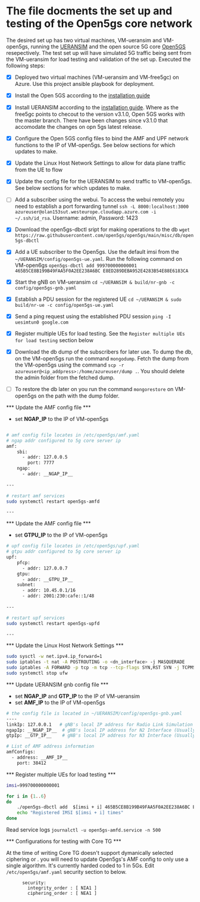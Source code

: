 # The file docments the set up and testing of the Open5gs core network

The desired set up has two virtual machines, VM-ueransim and VM-open5gs, running the [UERANSIM](https://github.com/aligungr/UERANSIM/wiki) and the open source 5G core [Open5GS](https://open5gs.org) resepectively. The test set up will have simulated 5G traffic being sent from the VM-ueransim for load testing and validation of the set up. Executed the following steps:

- [x] Deployed two virtual machines (VM-ueransim and VM-free5gc) on Azure. Use this project ansible playbook for deployment.
- [x] Install the Open 5GS according to the [installation guide](https://open5gs.org/open5gs/docs/guide/01-quickstart/)
- [x] Install UERANSIM according to the [installation guide](https://github.com/aligungr/UERANSIM/wiki/Installation). Where as the free5gc points to checout to the version v3.1.0, Open 5GS works with the master branch. There have been changes since v3.1.0 that accomodate the changes on opn 5gs latest release.
- [x] Configure the Open 5GS config files to bind the AMF and UPF network functions to the IP of VM-open5gs. See below sections for which updates to make.
- [x] Update the Linux Host Network Settings to allow for data plane traffic from the UE to flow
- [x] Update the config file for the UERANSIM to send traffic to VM-open5gs. See below sections for which updates to make.
- [ ] Add a subscriber using the webui. To access the webui remotely you need to establish a port forwarding tunnel `ssh -L 8000:localhost:3000 azureuser@olan153sut.westeurope.cloudapp.azure.com -i ~/.ssh/id_rsa`. Username: admin, Password: 1423
- [x] Download the open5gs-dbctl sript for making operations to the db `wget https://raw.githubusercontent.com/open5gs/open5gs/main/misc/db/open5gs-dbctl`
- [x] Add a UE subscriber to the Open5gs. Use the default imsi from the `~/UERANSIM/config/open5gs-ue.yaml`. Run the following command on VM-open6gs `open5gs-dbctl add 999700000000001 465B5CE8B199B49FAA5F0A2EE238A6BC E8ED289DEBA952E4283B54E88E6183CA`
- [x] Start the gNB on VM-ueransim `cd ~/UERANSIM & build/nr-gnb -c config/open5gs-gnb.yaml`
- [x] Establish a PDU session for the registered UE `cd ~/UERANSIM & sudo build/nr-ue -c config/open5gs-ue.yaml`
- [x] Send a ping request using the established PDU session `ping -I uesimtun0 google.com`
- [x] Register multiple UEs for load testing. See the `Register multiple UEs for load testing` section below
- [x] Download the db dump of the subscribers for later use. To dump the db, on the VM-open5gs run the command `mongodump`. Fetch the dump from the VM-open5gs using the command `scp -r azureuser@<ip_addpress>:/home/azureuser/dump .`. You should delete the admin folder from the fetched dump.
- [ ] To restore the db later on you run the command `mongorestore` on VM-open5gs on the path with the dump folder.



*** Update the AMF config file ***

- set __NGAP_IP__ to the IP of VM-open5gs

```bash

# amf config file locates in /etc/open5gs/amf.yaml
# ngap addr configured to 5g core server ip
amf:
    sbi:
      - addr: 127.0.0.5
        port: 7777
    ngap:
      - addr: __NGAP_IP__
     
---

# restart amf services
sudo systemctl restart open5gs-amfd

---
```
*** Update the AMF config file ***

- set __GTPU_IP__ to the IP of VM-open5gs

```bash
# upf config file locates in /etc/open5gs/upf.yaml
# gtpu addr configured to 5g core server ip
upf:
    pfcp:
      - addr: 127.0.0.7
    gtpu:
      - addr: __GTPU_IP__
    subnet:
      - addr: 10.45.0.1/16
      - addr: 2001:230:cafe::1/48
      
---

# restart upf services
sudo systemctl restart open5gs-upfd

---
```

*** Update the Linux Host Network Settings ***

```bash
sudo sysctl -w net.ipv4.ip_forward=1
sudo iptables -t nat -A POSTROUTING -o <dn_interface> -j MASQUERADE
sudo iptables -A FORWARD -p tcp -m tcp --tcp-flags SYN,RST SYN -j TCPMSS --set-mss 1400
sudo systemctl stop ufw
```

*** Update UERANSIM gnb config file ***

- set __NGAP_IP__ and __GTP_IP__ to the IP of VM-ueransim
- set __AMF_IP__ to the IP of VM-open5gs

```bash
# the config file is located in ~/UERANSIM/config/open5gs-gnb.yaml
----
linkIp: 127.0.0.1   # gNB's local IP address for Radio Link Simulation (Usually same with local IP)
ngapIp: __NGAP_IP__  # gNB's local IP address for N2 Interface (Usually same with local IP)
gtpIp: __GTP_IP__    # gNB's local IP address for N3 Interface (Usually same with local IP)

# List of AMF address information
amfConfigs:
  - address: __AMF_IP__
    port: 38412
```

*** Register multiple UEs for load testing ***

```bash
imsi=999700000000001

for i in {1..6}
do
    ./open5gs-dbctl add  $[imsi + i] 465B5CE8B199B49FAA5F0A2EE238A6BC E8ED289DEBA952E4283B54E88E6183CA
    echo "Registered IMSI $[imsi + i] times"
done
```

Read service logs `journalctl -u open5gs-amfd.service -n 500`

*** Configurations for testing with Core TG ***

At the time of writing Core TG doesn't support dymanically selected ciphering or . you will need to update Open5gs's AMF config to only use a single algorithm. It's currently harded coded to 1 in 5Gs. Edit `/etc/open5gs/amf.yaml` security section to below.

```
      security:
        integrity_order : [ NIA1 ]
        ciphering_order : [ NEA1 ]
```
